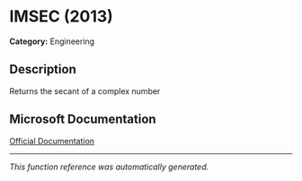 # IMSEC (2013)

**Category:** Engineering

## Description
Returns the secant of a complex number

## Microsoft Documentation
[Official Documentation](https://support.microsoft.com//en-us/office/imsec-function-6df11132-4411-4df4-a3dc-1f17372459e0)

---
*This function reference was automatically generated.*
